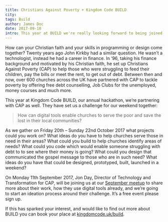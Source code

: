 ```yaml
---
title: Christians Against Poverty + Kingdom Code BUILD
city: 
tags: Build
author: James Doc
date: 2017-09-10
intro: This year at BUILD we're really looking forward to being joined by CAP and exploring their challenge around enabling local churches…
---
```


How can your Christian faith and your skills in programming or design come together? Twenty years ago John Kirkby had a similar question. He wasn’t a technologist, instead he had a career in finance. In ‘96, taking his finance background and motivated by his Christian faith, he set up Christians Against Poverty (CAP) to help those who were struggling to feed their children, pay the bills or meet the rent, to get out of debt. Between then and now, over 600 churches across the UK have partnered with CAP to tackle poverty by offering free debt counselling, Job Clubs for the unemployed, money courses and much more.

This year at Kingdom Code BUILD, our annual hackathon, we’re partnering with CAP as well. They have set us a challenge for our weekend together:

> How can digital tools enable churches to serve the poor and save the lost in their local communities?

As we gather on Friday 20th – Sunday 22nd October 2017 what projects could you work on? What ideas do you have to help churches serve those in need in their areas? What could you build to help churches identify areas of needs? What could you code which would enable someone struggling with debt to to see where their money is going? What could you design that communicated the gospel message to those who are in such need? What ideas do you have that could be designed, prototyped, built, launched in a weekend?

On Monday 11th September 2017, Jon Day, Director of Technology and Transformation for CAP, will be joining us at our [September meetup](https://www.eventbrite.co.uk/e/kingdom-code-turning-your-challenge-into-a-product-plan-tickets-37058847009) to share more about their work, how they use digital tools already, and we’re going to start an ideation process around their challenge. It’s a free event please sign up.

If this has sparked your interest, and would like to find out more about BUILD you can book your place at [kingdomcode.uk/build](https://www.kingdomcode.uk/build).
